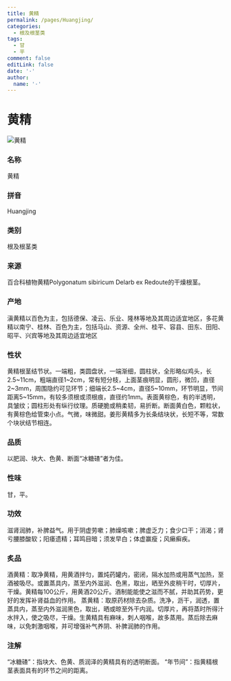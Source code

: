 ```yaml
---
title: 黄精
permalink: /pages/Huangjing/
categories: 
  - 根及根茎类
tags: 
  - 甘
  - 平
comment: false
editLink: false
date: '·'
author: 
  name: '·'
---
```

# 黄精

![黄精](https://image.zhongyibaike.com/image/%E9%BB%84%E7%B2%BE/%E9%BB%84%E7%B2%BE.jpg)

<!-- more -->
### 名称
黄精

### 拼音
Huangjing

### 类别
根及根茎类

### 来源
百合科植物黄精Polygonatum sibiricum Delarb ex Redoute的干燥根茎。

### 产地
滇黄精以百色为主，包括德保、凌云、乐业、隆林等地及其周边适宜地区，多花黄精以南宁、桂林、百色为主，包括马山、资源、全州、桂平、容县、田东、田阳、昭平、兴宾等地及其周边适宜地区

### 性状
黄精根茎结节状。一端粗，类圆盘状，一端渐细，圆柱状，全形略似鸡头，长2.5~11cm，粗端直径1~2cm，常有短分枝，上面茎痕明显，圆形，微凹，直径2~3mm，周围隐约可见环节；细端长2.5~4cm，直径5~10mm，环节明显，节间距离5~15mm，有较多须根或须根痕，直径约1mm。表面黄棕色，有的半透明，具皱纹；圆柱形处有纵行纹理。质硬脆或稍柔韧，易折断。断面黄白色，颗粒状，有黄棕色给管束小点。气微，味微甜。姜形黄精多为长条结块状，长短不等，常数个块状结节相连。

### 品质
以肥润、块大、色黄、断面“冰糖碴”者为佳。

### 性味
甘，平。

### 功效
滋肾润肺，补脾益气。用于阴虚劳嗽；肺燥咳嗽；脾虚乏力；食少口干；消渴；肾亏腰膝酸软；阳痿遗精；耳鸣目暗；须发早白；体虚赢瘦；风癞癣疾。

### 炙品
酒黄精：取净黄精，用黄酒拌匀，置炖药罐内，密闭，隔水加热或用蒸气加热，至酒被吸尽。或置蒸具内，蒸至内外滋润、色黑，取出，晒至外皮稍干时，切厚片，干燥。黄精每100公斤，用黄酒20公斤。酒制能能使之滋而不腻，并助其药势，更好的发挥补肾益血的作用。
蒸黄精：取原药材除去杂质。洗净，沥干，润透，置蒸具内，蒸至内外滋润黑色，取出，晒或晾至外干内润。切厚片，再将蒸时所得汁水拌入，使之吸尽，干燥。生黄精具有麻味，刺人咽喉，故多蒸用。蒸后除去麻味，以免刺激咽喉，并可增强补气养阴、补脾润肺的作用。

### 注解
“冰糖碴”：指块大、色黄、质润泽的黄精具有的透明断面。
“年节间”：指黄精根茎表面具有的环节之间的距离。